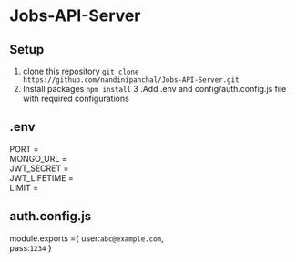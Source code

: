 # Jobs-API-Server

## Setup
1. clone this repository `git clone https://github.com/nandinipanchal/Jobs-API-Server.git`
2. Install packages `npm install`
3 .Add .env and config/auth.config.js file with required configurations

## .env
PORT = <br>
MONGO_URL = <br>
JWT_SECRET = <br>
JWT_LIFETIME = <br>
LIMIT = <br>

## auth.config.js
module.exports ={
    user:`abc@example.com`,<br>
    pass:`1234`
}

